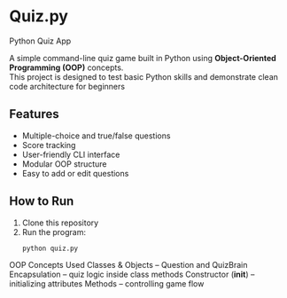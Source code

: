 # Quiz.py

Python Quiz App

A simple command-line quiz game built in Python using **Object-Oriented Programming (OOP)** concepts.  
This project is designed to test basic Python skills and demonstrate clean code architecture for beginners

## Features
-  Multiple-choice and true/false questions
-  Score tracking
-  User-friendly CLI interface
-  Modular OOP structure
-  Easy to add or edit questions

##  How to Run
1. Clone this repository
2. Run the program:
   ```bash
   python quiz.py

OOP Concepts Used
Classes & Objects – Question and QuizBrain
Encapsulation – quiz logic inside class methods
Constructor (__init__) – initializing attributes
Methods – controlling game flow
